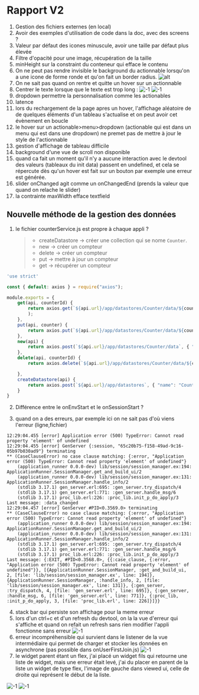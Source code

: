 # Rapport V2
1. Gestion des fichiers externes (en local)
2. Avoir des exemples d'utilisation de code dans la doc, avec des screens ? 
3. Valeur par défaut des icones minuscule, avoir une taille par défaut plus élevée
4. Filtre d'opacité pour une image, récupération de la taille
5. minHeight sur la constraint du conteneur qui efface le contenu
6. On ne peut pas rendre invisible le background du actionnable lorsqu'on a une icone de forme ronde et qu'on fait un border radius.
 ![alt](c4.png)
 7. On ne sait pas quand on rentre et quitte un hover sur un actionnable
 8. Centrer le texte lorsque que le texte est trop long :
![-1](c6.png)
![-1](c7.png)
9. dropdown permettre la personnalisation comme les actionables
10. latence 
11. lors du rechargement de la page apres un hover, l'affichage aléatoire de de quelques éléments d'un tableau s'actualise et on peut avoir cet évènement en boucle
12. le hover sur un actionable>menu>dropdown (actionable qui est dans un menu qui est dans une dropdown) ne premet pas de mettre à jour le style de l'actionnable
13. gestion d'affichage de tableau difficile
14. background d'une vue de scroll non disponible
15.  quand ca fait un moment qu'il n'y a aucune interaction avec le devtool des valeurs (tableaux du init data) passent en undefined, et cela se répercute dès qu'un hover est fait sur un bouton par exemple une erreur est générée.
16. slider onChanged agit comme un onChangedEnd (prends la valeur que quand on relache le slider)
17. la contrainte maxWidth efface textfield

## Nouvelle méthode de la gestion des données

1. le fichier counterService.js est propre à chaque appli ?
    > * createDatastore -> créer une collection qui se nome `Counter`.
    > * new -> créer un compteur 
    > * delete -> créer un compteur 
    > * put -> mettre à jour un compteur
    > * get -> récupérer un compteur
```js
'use strict'

const { default: axios } = require("axios");

module.exports = {
    get(api, counterId) {
        return axios.get(`${api.url}/app/datastores/Counter/data/${counterId}`, { headers: { Authorization: `Bearer ${api.token}` } }
        );
    },
    put(api, counter) {
        return axios.put(`${api.url}/app/datastores/Counter/data/${counter._id}`, counter, { headers: { Authorization: `Bearer ${api.token}` } });
    },
    new(api) {
        return axios.post(`${api.url}/app/datastores/Counter/data`, { "value": 0 }, { headers: { Authorization: `Bearer ${api.token}` } });
    },
    delete(api, counterId) {
        return axios.delete(`${api.url}/app/datastores/Counter/data/${counterId}`, { headers: { Authorization: `Bearer ${api.token}` } });

    },
    createDatastore(api) {
        return axios.post(`${api.url}/app/datastores`, { "name": "Counter" }, { headers: { Authorization: `Bearer ${api.token}` } });
    }
}

```

2. Différence entre le onEnvStart et le onSessionStart ?

3. quand on a des erreurs, par exemple ici on ne sait pas d'où viens l'erreur (ligne,fichier)
```
12:29:04.455 [error] Application error (500) TypeError: Cannot read property 'element' of undefined
12:29:04.455 [error] GenServer {:session, "65c20b75-f158-49ad-9c16-05b97b030ad9"} terminating
** (CaseClauseError) no case clause matching: {:error, "Application error (500) TypeError: Cannot read property 'element' of undefined"}
    (application_runner 0.0.0-dev) lib/session/session_manager.ex:194: ApplicationRunner.SessionManager.get_and_build_ui/2
    (application_runner 0.0.0-dev) lib/session/session_manager.ex:131: ApplicationRunner.SessionManager.handle_info/2
    (stdlib 3.17.1) gen_server.erl:695: :gen_server.try_dispatch/4
    (stdlib 3.17.1) gen_server.erl:771: :gen_server.handle_msg/6
    (stdlib 3.17.1) proc_lib.erl:226: :proc_lib.init_p_do_apply/3
Last message: :data_changed
12:29:04.457 [error] GenServer #PID<0.3569.0> terminating
** (CaseClauseError) no case clause matching: {:error, "Application error (500) TypeError: Cannot read property 'element' of undefined"}
    (application_runner 0.0.0-dev) lib/session/session_manager.ex:194: ApplicationRunner.SessionManager.get_and_build_ui/2
    (application_runner 0.0.0-dev) lib/session/session_manager.ex:131: ApplicationRunner.SessionManager.handle_info/2
    (stdlib 3.17.1) gen_server.erl:695: :gen_server.try_dispatch/4
    (stdlib 3.17.1) gen_server.erl:771: :gen_server.handle_msg/6
    (stdlib 3.17.1) proc_lib.erl:226: :proc_lib.init_p_do_apply/3
Last message: {:EXIT, #PID<0.3568.0>, {{:case_clause, {:error, "Application error (500) TypeError: Cannot read property 'element' of undefined"}}, [{ApplicationRunner.SessionManager, :get_and_build_ui, 2, [file: 'lib/session/session_manager.ex', line: 194]}, {ApplicationRunner.SessionManager, :handle_info, 2, [file: 'lib/session/session_manager.ex', line: 131]}, {:gen_server, :try_dispatch, 4, [file: 'gen_server.erl', line: 695]}, {:gen_server, :handle_msg, 6, [file: 'gen_server.erl', line: 771]}, {:proc_lib, :init_p_do_apply, 3, [file: 'proc_lib.erl', line: 226]}]}}
```
4. stack bar qui persiste son affichage pour la meme erreur
5. lors d'un ctrl+c et d'un refresh du devtool, on la la vue d'erreur qui s'affiche et quand on refait un refresh sans rien modifier l'appli fonctionne sans erreur
![-1](c6.png)
5. erreur incompréhensible qui survient dans le listener de la vue intermédiaire qui permet de charger et stocker les données en asynchrone (pas possible dans onUserFirstJoin.js)
![-1](c11.png)
6. le widget parent étant un flex, j'ai placé un widget fils qui retourne une liste de widget, mais une erreur était levé, j'ai du placer en parent de la liste un widget de type flex, l'image de gauche dans viewed ui, celle de droite qui représent le début de la liste.

![-1](c12.png)
![-1](c13.png)

<!---->